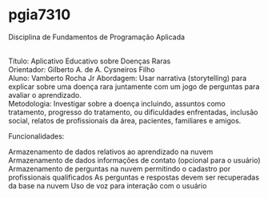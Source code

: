 # pgia7310

Disciplina de Fundamentos de Programação Aplicada<br><br>

Título: Aplicativo Educativo sobre Doenças Raras<br>
Orientador: Gilberto A. de A. Cysneiros Filho<br>
Aluno: Vamberto Rocha Jr Abordagem: Usar narrativa (​storytelling​) para explicar sobre uma doença rara juntamente com um jogo de perguntas para avaliar o aprendizado.<br>
Metodologia: Investigar sobre a doença incluindo, assuntos como tratamento, progresso do tratamento, ou dificuldades enfrentadas, inclusão social, relatos de profissionais da área, pacientes, familiares e amigos.<br>

Funcionalidades:<br>

Armazenamento de dados relativos ao aprendizado na nuvem
Armazenamento de dados informações de contato (opcional para o usuário)
Armazenamento de perguntas na nuvem permitindo o cadastro por profissionais qualificados
As perguntas e respostas devem ser recuperadas da base na nuvem
Uso de voz para interação com o usuário
